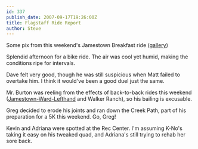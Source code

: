 ```yaml
---
id: 337
publish_date: 2007-09-17T19:26:00Z
title: Flagstaff Ride Report
author: Steve
---
```

  
Some pix from this weekend's Jamestown Breakfast ride ([gallery](http://picasaweb.google.com/flagstafffrenzy/JamestownForBreakfast?feat=directlink))

Splendid afternoon for a bike ride. The air was cool yet humid, making the conditions ripe for intervals.

Dave felt very good, though he was still suspicious when Matt failed to overtake him. I think it would've been a good duel just the same.

Mr. Burton was reeling from the effects of back-to-back rides this weekend ([Jamestown-Ward-Lefthand](http://picasaweb.google.com/flagstafffrenzy/JamestownForBreakfast?feat=directlink) and Walker Ranch), so his bailing is excusable.

Greg decided to erode his joints and ran down the Creek Path, part of his preparation for a 5K this weekend. Go, Greg!

Kevin and Adriana were spotted at the Rec Center. I'm assuming K-No's taking it easy on his tweaked quad, and Adriana's still trying to rehab her sore back.